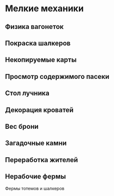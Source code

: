 # Мелкие механики

## Физика вагонеток



## Покраска шалкеров



## Некопируемые карты 



## Просмотр содержимого пасеки



## Стол лучника



## Декорация кроватей



## Вес брони



## Загадочные камни



## Переработка жителей



## Нерабочие фермы

Фермы тотемов и шалкеров